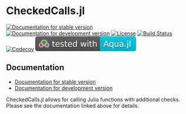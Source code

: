 # CheckedCalls.jl

[![Documentation for stable version](https://img.shields.io/badge/docs-stable-blue.svg)](https://oschulz.github.io/CheckedCalls.jl/stable)
[![Documentation for development version](https://img.shields.io/badge/docs-dev-blue.svg)](https://oschulz.github.io/CheckedCalls.jl/dev)
[![License](http://img.shields.io/badge/license-MIT-brightgreen.svg?style=flat)](LICENSE.md)
[![Build Status](https://github.com/oschulz/CheckedCalls.jl/workflows/CI/badge.svg?branch=main)](https://github.com/oschulz/CheckedCalls.jl/actions?query=workflow%3ACI)
[![Codecov](https://codecov.io/gh/oschulz/CheckedCalls.jl/branch/main/graph/badge.svg)](https://codecov.io/gh/oschulz/CheckedCalls.jl)
[![Aqua QA](https://raw.githubusercontent.com/JuliaTesting/Aqua.jl/master/badge.svg)](https://github.com/JuliaTesting/Aqua.jl)


## Documentation

* [Documentation for stable version](https://oschulz.github.io/CheckedCalls.jl/stable)
* [Documentation for development version](https://oschulz.github.io/CheckedCalls.jl/dev)


CheckedCalls.jl allows for calling Julia functions with additional checks.
Please see the documentation linked above for details.
